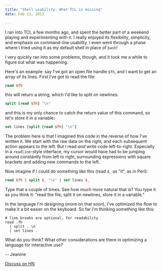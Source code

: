 ```yaml
---
title: "Shell usability: What TCL is missing"
date: Feb 13, 2012

---
```


I ran into TCL a few months ago, and spent the better part of a weekend playing and experimenting with it.  I really enjoyed its flexibility, simplicity, and emphasis on command-line usability.  I even went through a phase where I tried using it as my default shell in place of `bash`!

I very quickly ran into some problems, though, and it took me a while to figure out what was happening.

<!--fold-->

Here's an example: say I've got an open file handle `$fh`, and I want to get an array of its lines.  First I've got to read the file:

``` tcl
read $fh
```

this will return a string, which I'd like to split on newlines:

``` tcl
split [read $fh] "\n"
```

and this is my only chance to catch the return value of this command, so let's store it in a variable:

``` tcl
set lines [split [read $fh] "\n"]
```

The problem here is that I imagined this code in the reverse of how I've written it.  We start with the raw data on the right, and each subsequent action appears to the left.  But I read *and* write code left-to-right.  Especially in a `readline`-style interface, my cursor would have had to be jumping around constantly from left to right, surrounding expressions with square brackets and adding new commands to the left.

Now imagine if I could do something like this (read `$_` as "it", as in Perl):

``` tcl
read $fh | split $_ "\n" | set lines $_
```

Type that a couple of times.  See how much more natural that is?  You type it as you think it: "read the file, split it on newlines, store it in a variable."

In the language I'm designing (more on that soon), I've optimized the flow to make it a bit easier on the keyboard.  So far I'm thinking something like this:

```
# line breaks are optional, for readability
read .fh
  | split . \n
  | set lines .
```

What do you think?  What other considerations are there in optimizing a language for interactive use?

-- Jeanine

[Discuss on HN][hn]

[hn]: http://news.ycombinator.com/item?id=3586335
